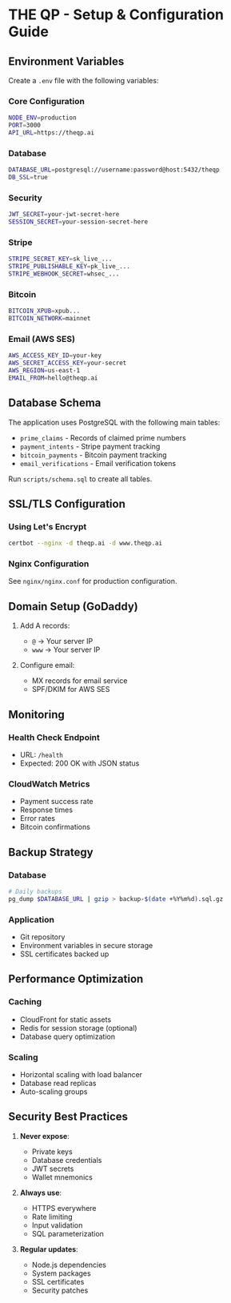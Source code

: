 # THE QP - Setup & Configuration Guide

## Environment Variables

Create a `.env` file with the following variables:

### Core Configuration
```bash
NODE_ENV=production
PORT=3000
API_URL=https://theqp.ai
```

### Database
```bash
DATABASE_URL=postgresql://username:password@host:5432/theqp
DB_SSL=true
```

### Security
```bash
JWT_SECRET=your-jwt-secret-here
SESSION_SECRET=your-session-secret-here
```

### Stripe
```bash
STRIPE_SECRET_KEY=sk_live_...
STRIPE_PUBLISHABLE_KEY=pk_live_...
STRIPE_WEBHOOK_SECRET=whsec_...
```

### Bitcoin
```bash
BITCOIN_XPUB=xpub...
BITCOIN_NETWORK=mainnet
```

### Email (AWS SES)
```bash
AWS_ACCESS_KEY_ID=your-key
AWS_SECRET_ACCESS_KEY=your-secret
AWS_REGION=us-east-1
EMAIL_FROM=hello@theqp.ai
```

## Database Schema

The application uses PostgreSQL with the following main tables:

- `prime_claims` - Records of claimed prime numbers
- `payment_intents` - Stripe payment tracking
- `bitcoin_payments` - Bitcoin payment tracking
- `email_verifications` - Email verification tokens

Run `scripts/schema.sql` to create all tables.

## SSL/TLS Configuration

### Using Let's Encrypt
```bash
certbot --nginx -d theqp.ai -d www.theqp.ai
```

### Nginx Configuration
See `nginx/nginx.conf` for production configuration.

## Domain Setup (GoDaddy)

1. Add A records:
   - `@` → Your server IP
   - `www` → Your server IP

2. Configure email:
   - MX records for email service
   - SPF/DKIM for AWS SES

## Monitoring

### Health Check Endpoint
- URL: `/health`
- Expected: 200 OK with JSON status

### CloudWatch Metrics
- Payment success rate
- Response times
- Error rates
- Bitcoin confirmations

## Backup Strategy

### Database
```bash
# Daily backups
pg_dump $DATABASE_URL | gzip > backup-$(date +%Y%m%d).sql.gz
```

### Application
- Git repository
- Environment variables in secure storage
- SSL certificates backed up

## Performance Optimization

### Caching
- CloudFront for static assets
- Redis for session storage (optional)
- Database query optimization

### Scaling
- Horizontal scaling with load balancer
- Database read replicas
- Auto-scaling groups

## Security Best Practices

1. **Never expose**:
   - Private keys
   - Database credentials
   - JWT secrets
   - Wallet mnemonics

2. **Always use**:
   - HTTPS everywhere
   - Rate limiting
   - Input validation
   - SQL parameterization

3. **Regular updates**:
   - Node.js dependencies
   - System packages
   - SSL certificates
   - Security patches
